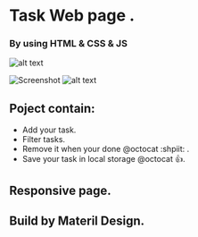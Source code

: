 # Task Web page .

### By using HTML & CSS & JS 

![alt text](https://raw.githubusercontent.com/abdulrahmanabdullah/jsTask/master/images/Selection_065.png)

![Screenshot](images/Selection_067.png)
![alt text](https://raw.githubusercontent.com/abdulrahmanabdullah/jsTask/master/images/Selection_067.png)


## Poject contain: 
- Add your task. 
- Filter tasks.
- Remove it when your done @octocat :shpiit: .
- Save your task in local storage @octocat :+1:.

## Responsive page. 

## Build by Materil Design.

